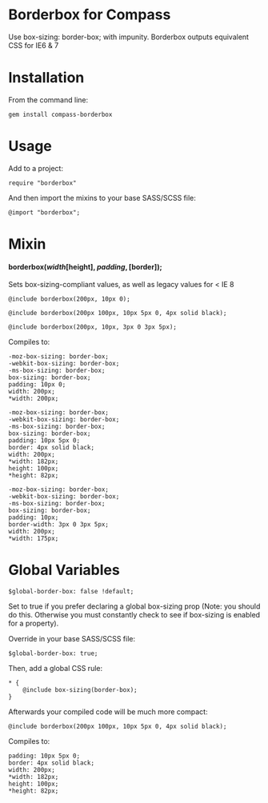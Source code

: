 Borderbox for Compass
====================

Use box-sizing: border-box; with impunity. Borderbox outputs equivalent CSS for IE6 & 7


Installation
============

From the command line:

	gem install compass-borderbox


Usage
============

Add to a project:

	require "borderbox"

And then import the mixins to your base SASS/SCSS file:

	@import "borderbox";


Mixin
============

#### borderbox($width [$height], $padding, [$border]);

Sets box-sizing-compliant values, as well as legacy values for < IE 8

	@include borderbox(200px, 10px 0);

	@include borderbox(200px 100px, 10px 5px 0, 4px solid black);

	@include borderbox(200px, 10px, 3px 0 3px 5px);

Compiles to:

	-moz-box-sizing: border-box;
	-webkit-box-sizing: border-box;
	-ms-box-sizing: border-box;
	box-sizing: border-box;
	padding: 10px 0;
	width: 200px;
	*width: 200px;

	-moz-box-sizing: border-box;
	-webkit-box-sizing: border-box;
	-ms-box-sizing: border-box;
	box-sizing: border-box;
	padding: 10px 5px 0;
	border: 4px solid black;
	width: 200px;
	*width: 182px;
	height: 100px;
	*height: 82px;

	-moz-box-sizing: border-box;
	-webkit-box-sizing: border-box;
	-ms-box-sizing: border-box;
	box-sizing: border-box;
	padding: 10px;
	border-width: 3px 0 3px 5px;
	width: 200px;
	*width: 175px;


Global Variables
============

	$global-border-box: false !default;

Set to true if you prefer declaring a global box-sizing prop (Note: you should do this. Otherwise you must constantly check to see if box-sizing is enabled for a property).

Override in your base SASS/SCSS file:

	$global-border-box: true;

Then, add a global CSS rule:

	* {
		@include box-sizing(border-box);
	}

Afterwards your compiled code will be much more compact:

	@include borderbox(200px 100px, 10px 5px 0, 4px solid black);

Compiles to:

	padding: 10px 5px 0;
	border: 4px solid black;
	width: 200px;
	*width: 182px;
	height: 100px;
	*height: 82px;

